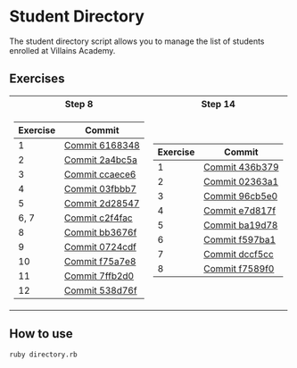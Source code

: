 # Student Directory #

The student directory script allows you to manage the list of students enrolled
at Villains Academy.

## Exercises ##

<table>
<tr><th>Step 8</th><th>Step 14</th></tr>
<tr><td>

| Exercise | Commit |
| - | -- |
| 1 | [Commit 6168348](https://github.com/antcin/student-directory/commit/61683485e95b8c213f0ac89cd1243c77982c184a) |
| 2 | [Commit 2a4bc5a](https://github.com/antcin/student-directory/commit/2a4bc5aef68df81d5d1d82a03e4b6030f48cf803) |
| 3 | [Commit ccaece6](https://github.com/antcin/student-directory/commit/ccaece6df75baf8a51e8f44316714b8d0e1c8f50) |
| 4 | [Commit 03fbbb7](https://github.com/antcin/student-directory/commit/03fbbb7cb0b792014da641a1dafdcb4d15fa175a) |
| 5 | [Commit 2d28547](https://github.com/antcin/student-directory/commit/2d28547afdd39bbf30608f2daf748c3242f047cb) |
| 6, 7| [Commit c2f4fac](https://github.com/antcin/student-directory/commit/c2f4fac9582b7cf057722395a8e5cfe7c86458f9) |
| 8 | [Commit bb3676f](https://github.com/antcin/student-directory/commit/0724cdf78faa406192c90ad1c1d8c613d5f7d30e) |
| 9 | [Commit 0724cdf](https://github.com/antcin/student-directory/commit/bb3676fb40068d55e6f39757dc024934ea0298f0) |
| 10 | [Commit f75a7e8](https://github.com/antcin/student-directory/commit/449081bf86be2c4279ccd46558055c9beb5405b0) |
| 11 | [Commit 7ffb2d0](https://github.com/antcin/student-directory/commit/7ffb2d0a3c5872588099a5ff32cbf0dcd931b1b3) |
| 12 | [Commit 538d76f](https://github.com/antcin/student-directory/commit/538d76ffebb9d2a596a01f7eb4cacb1c56159f91) |

</td><td>

| Exercise | Commit |
| - | -- |
| 1 | [Commit 436b379](https://github.com/antcin/student-directory/commit/436b379cbafeaeb7895e071b739ea3ab2828cc5c) |
| 2 | [Commit 02363a1](https://github.com/antcin/student-directory/commit/02363a175464269c73226e430281c9725df07503) |
| 3 | [Commit 96cb5e0](https://github.com/antcin/student-directory/commit/96cb5e01a4e96c58296ec96927e2a80b08307cbb) |
| 4 | [Commit e7d817f](https://github.com/antcin/student-directory/commit/e7d817ffce0ae71d7f814e5f02e870dcbb69a106) |
| 5 | [Commit ba19d78](https://github.com/antcin/student-directory/commit/ba19d78d310f2473c8e898a87731281938fa2c43) |
| 6 | [Commit f597ba1](https://github.com/antcin/student-directory/commit/f597ba135dfa3f55293388a0be8292c71b227f41) |
| 7 | [Commit dccf5cc](https://github.com/antcin/student-directory/commit/dccf5cccf6c7a7849894920d4b78caac874fc4ab) |
| 8 | [Commit f7589f0](https://github.com/antcin/student-directory/commit/f7589f005f8e7b450cf53c2f129add026aa712ae) |


</td></tr> </table>

## How to use ##

```shell
ruby directory.rb
```
